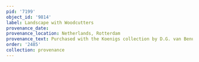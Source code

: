 ```yaml
---
pid: '7199'
object_id: '9814'
label: Landscape with Woodcutters
provenance_date:
provenance_location: Netherlands, Rotterdam
provenance_text: Purchased with the Koenigs collection by D.G. van Benuningen
order: '2485'
collection: provenance
---
```

